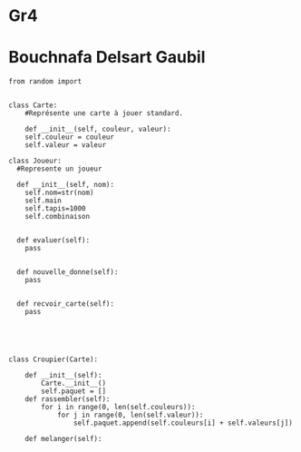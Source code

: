 # Gr4
# Bouchnafa Delsart Gaubil

	from random import 


	class Carte:
	    #Représente une carte à jouer standard.

	    def __init__(self, couleur, valeur):
		self.couleur = couleur
		self.valeur = valeur
		
	class Joueur:
	  #Represente un joueur

	  def __init__(self, nom):
	    self.nom=str(nom)
	    self.main
	    self.tapis=1000
	    self.combinaison


	  def evaluer(self):
	    pass


	  def nouvelle_donne(self):
	    pass


	  def recvoir_carte(self):
	    pass





	class Croupier(Carte):

		def __init__(self):
			Carte.__init__()
			self.paquet = []
		def rassembler(self):
			for i in range(0, len(self.couleurs)):
				for j in range(0, len(self.valeur)):
					self.paquet.append(self.couleurs[i] + self.valeurs[j])

		def melanger(self): 


